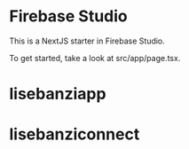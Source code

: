 # Firebase Studio

This is a NextJS starter in Firebase Studio.

To get started, take a look at src/app/page.tsx.
# lisebanziapp
# lisebanziconnect
